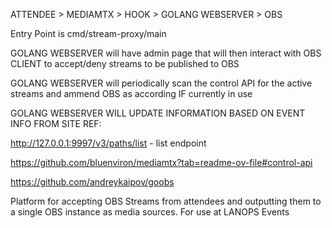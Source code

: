 ATTENDEE > MEDIAMTX > HOOK > GOLANG WEBSERVER > OBS

Entry Point is cmd/stream-proxy/main


GOLANG WEBSERVER will have admin page that will then interact with OBS CLIENT to accept/deny streams to be published to OBS

GOLANG WEBSERVER will periodically scan the control API for the active streams and ammend OBS as according IF currently in use




GOLANG WEBSERVER WILL UPDATE INFORMATION BASED ON EVENT INFO FROM SITE
REF:

http://127.0.0.1:9997/v3/paths/list - list endpoint

https://github.com/bluenviron/mediamtx?tab=readme-ov-file#control-api

https://github.com/andreykaipov/goobs





Platform for accepting OBS Streams from attendees and outputting them to a single OBS instance as media sources. For use at LANOPS Events